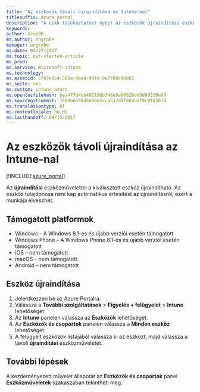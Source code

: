 ```yaml
---
title: "Az eszközök távoli újraindítása az Intune-nal"
titlesuffix: Azure portal
description: "A cikk tájékoztatást nyújt az eszközök újraindítási eszközművelettel történő távoli újraindításáról."
keywords: 
author: arob98
ms.author: angrobe
manager: angrobe
ms.date: 04/27/2017
ms.topic: get-started-article
ms.prod: 
ms.service: microsoft-intune
ms.technology: 
ms.assetid: c707e0c4-391a-4bad-9dfd-9a7799c48dd5
ms.suite: ems
ms.custom: intune-azure
ms.openlocfilehash: bea477d4cb402198b348e9a96628dd8d99330e98
ms.sourcegitcommit: 769db6599d5eb0e2cca537d0f60a5df9c9f05079
ms.translationtype: HT
ms.contentlocale: hu-HU
ms.lasthandoff: 09/15/2017
---
```

# <a name="remotely-restart-devices-with-intune"></a>Az eszközök távoli újraindítása az Intune-nal


[!INCLUDE[azure_portal](./includes/azure_portal.md)]

Az **újraindítási** eszközművelettel a kiválasztott eszköz újraindítható. Az eszköz tulajdonosa nem kap automatikus értesítést az újraindításról, ezért a munkája elveszhet.

## <a name="supported-platforms"></a>Támogatott platformok

- Windows – A Windows 8.1-es és újabb verziói esetén támogatott
- Windows Phone – A Windows Phone 8.1-es és újabb verziói esetén támogatott
- iOS – nem támogatott
- macOS – nem támogatott
- Android – nem támogatott

## <a name="how-to-restart-a-device"></a>Eszköz újraindítása

1. Jelentkezzen be az Azure Portalra.
2. Válassza a **További szolgáltatások** > **Figyelés + felügyelet** > **Intune** lehetőséget.
3. Az **Intune** panelen válassza az **Eszközök** lehetőséget.
4. Az **Eszközök és csoportok** panelen válassza a **Minden eszköz** lehetőséget.
5. A felügyelt eszközök listájából válassza ki az eszközt, majd válassza a távoli **újraindítási** eszközműveletet.

## <a name="next-steps"></a>További lépések

A kezdeményezett művelet állapotát az **Eszközök és csoportok** panel **Eszközműveletek** szakaszában tekintheti meg.
